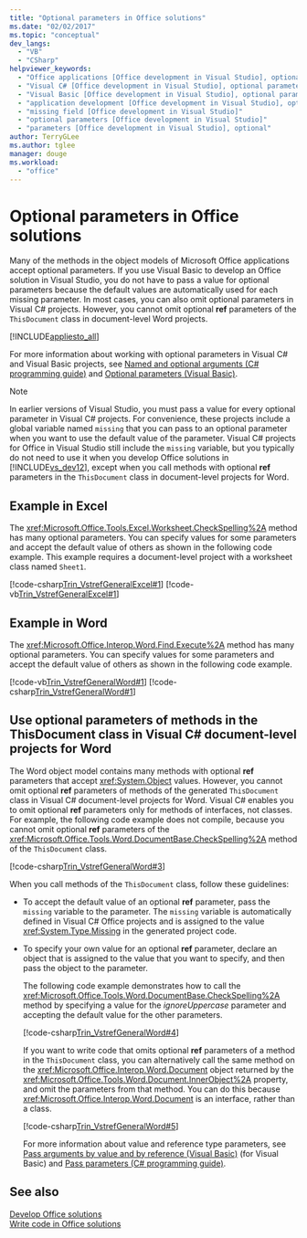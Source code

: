 ```yaml
---
title: "Optional parameters in Office solutions"
ms.date: "02/02/2017"
ms.topic: "conceptual"
dev_langs: 
  - "VB"
  - "CSharp"
helpviewer_keywords: 
  - "Office applications [Office development in Visual Studio], optional parameters"
  - "Visual C# [Office development in Visual Studio], optional parameters"
  - "Visual Basic [Office development in Visual Studio], optional parameters"
  - "application development [Office development in Visual Studio], optional parameters"
  - "missing field [Office development in Visual Studio]"
  - "optional parameters [Office development in Visual Studio]"
  - "parameters [Office development in Visual Studio], optional"
author: TerryGLee
ms.author: tglee
manager: douge
ms.workload: 
  - "office"
---
```

# Optional parameters in Office solutions
  Many of the methods in the object models of Microsoft Office applications accept optional parameters. If you use Visual Basic to develop an Office solution in Visual Studio, you do not have to pass a value for optional parameters because the default values are automatically used for each missing parameter. In most cases, you can also omit optional parameters in Visual C# projects. However, you cannot omit optional **ref** parameters of the `ThisDocument` class in document-level Word projects.  
  
 [!INCLUDE[appliesto_all](../vsto/includes/appliesto-all-md.md)]  
  
 For more information about working with optional parameters in Visual C# and Visual Basic projects, see [Named and optional arguments &#40;C&#35; programming guide&#41;](/dotnet/csharp/programming-guide/classes-and-structs/named-and-optional-arguments) and [Optional parameters &#40;Visual Basic&#41;](/dotnet/visual-basic/programming-guide/language-features/procedures/optional-parameters).  
  
> [!NOTE]  
>  In earlier versions of Visual Studio, you must pass a value for every optional parameter in Visual C# projects. For convenience, these projects include a global variable named `missing` that you can pass to an optional parameter when you want to use the default value of the parameter. Visual C# projects for Office in Visual Studio still include the `missing` variable, but you typically do not need to use it when you develop Office solutions in [!INCLUDE[vs_dev12](../vsto/includes/vs-dev12-md.md)], except when you call methods with optional **ref** parameters in the `ThisDocument` class in document-level projects for Word.  
  
## Example in Excel  
 The <xref:Microsoft.Office.Tools.Excel.Worksheet.CheckSpelling%2A> method has many optional parameters. You can specify values for some parameters and accept the default value of others as shown in the following code example. This example requires a document-level project with a worksheet class named `Sheet1`.  
  
 [!code-csharp[Trin_VstrefGeneralExcel#1](../vsto/codesnippet/CSharp/excelworkbook1/Sheet1.cs#1)]
 [!code-vb[Trin_VstrefGeneralExcel#1](../vsto/codesnippet/VisualBasic/excelworkbook1/Sheet1.vb#1)]  
  
## Example in Word  
 The <xref:Microsoft.Office.Interop.Word.Find.Execute%2A> method has many optional parameters. You can specify values for some parameters and accept the default value of others as shown in the following code example.  
  
 [!code-vb[Trin_VstrefGeneralWord#1](../vsto/codesnippet/VisualBasic/worddocument1/ThisDocument.vb#1)]
 [!code-csharp[Trin_VstrefGeneralWord#1](../vsto/codesnippet/CSharp/worddocument1/ThisDocument.cs#1)]  
  
## Use optional parameters of methods in the ThisDocument class in Visual C# document-level projects for Word  
 The Word object model contains many methods with optional **ref** parameters that accept <xref:System.Object> values. However, you cannot omit optional **ref** parameters of methods of the generated `ThisDocument` class in Visual C# document-level projects for Word. Visual C# enables you to omit optional **ref** parameters only for methods of interfaces, not classes. For example, the following code example does not compile, because you cannot omit optional **ref** parameters of the <xref:Microsoft.Office.Tools.Word.DocumentBase.CheckSpelling%2A> method of the `ThisDocument` class.  
  
 [!code-csharp[Trin_VstrefGeneralWord#3](../vsto/codesnippet/CSharp/worddocument1/ThisDocument.cs#3)]  
  
 When you call methods of the `ThisDocument` class, follow these guidelines:  
  
- To accept the default value of an optional **ref** parameter, pass the `missing` variable to the parameter. The `missing` variable is automatically defined in Visual C# Office projects and is assigned to the value <xref:System.Type.Missing> in the generated project code.  
  
- To specify your own value for an optional **ref** parameter, declare an object that is assigned to the value that you want to specify, and then pass the object to the parameter.  
  
  The following code example demonstrates how to call the <xref:Microsoft.Office.Tools.Word.DocumentBase.CheckSpelling%2A> method by specifying a value for the *ignoreUppercase* parameter and accepting the default value for the other parameters.  
  
  [!code-csharp[Trin_VstrefGeneralWord#4](../vsto/codesnippet/CSharp/worddocument1/ThisDocument.cs#4)]  
  
  If you want to write code that omits optional **ref** parameters of a method in the `ThisDocument` class, you can alternatively call the same method on the <xref:Microsoft.Office.Interop.Word.Document> object returned by the <xref:Microsoft.Office.Tools.Word.Document.InnerObject%2A> property, and omit the parameters from that method. You can do this because <xref:Microsoft.Office.Interop.Word.Document> is an interface, rather than a class.  
  
  [!code-csharp[Trin_VstrefGeneralWord#5](../vsto/codesnippet/CSharp/worddocument1/ThisDocument.cs#5)]  
  
  For more information about value and reference type parameters, see [Pass arguments by value and by reference &#40;Visual Basic&#41;](/dotnet/visual-basic/programming-guide/language-features/procedures/passing-arguments-by-value-and-by-reference) (for Visual Basic) and [Pass parameters &#40;C&#35; programming guide&#41;](/dotnet/csharp/programming-guide/classes-and-structs/passing-parameters).  
  
## See also  
 [Develop Office solutions](../vsto/developing-office-solutions.md)   
 [Write code in Office solutions](../vsto/writing-code-in-office-solutions.md)  
